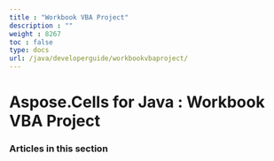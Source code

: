 ```yaml
---
title : "Workbook VBA Project" 
description : "" 
weight : 8267 
toc : false
type: docs
url: /java/developerguide/workbookvbaproject/
---
```


# Aspose.Cells for Java : Workbook VBA Project


### Articles in this section

           

 

